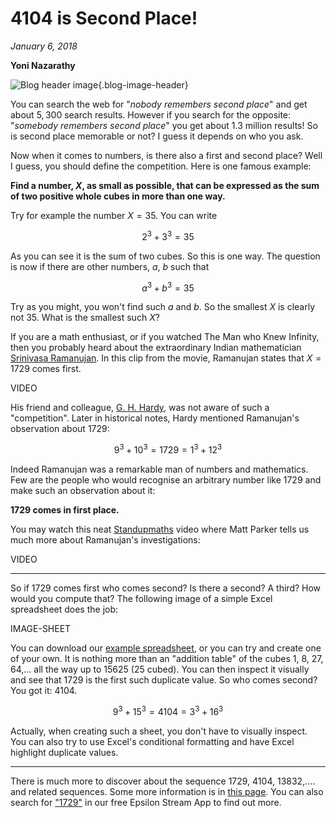 # 4104 is Second Place!

*January 6, 2018*

**Yoni Nazarathy**

![Blog header image](https://es-app.com/assets/2da9xx.jpg){.blog-image-header}

You can search the web for "*nobody remembers second place*" and get about $5,300$ search results. However if you search for the opposite: "*somebody remembers second place*" you get about 1.3 million  results! So is second place memorable or not? I guess it depends on who you ask.

Now when it comes to numbers, is there also a first and second place? Well I guess, you should define the competition. Here is one famous example:

**Find a number, $X$, as small as possible, that can be expressed as the sum of two positive whole cubes in more than one way.** 

Try for example the number $X=35$. You can write

$$2^3 + 3^3 = 35$$

As you can see it is the sum of two cubes. So this is one way. The question is now if there are other numbers, $a$, $b$ such that

$$a^3 + b^3 = 35$$

Try as you might, you won't find such $a$ and $b$. So the smallest $X$ is clearly not $35$. What is the smallest such $X$?

If you are a math enthusiast, or if you watched The Man who Knew Infinity, then you probably heard about the extraordinary Indian mathematician [Srinivasa Ramanujan](https://epsilonstream.com/topic/ramanujan).  In this clip from the movie, Ramanujan states that $X = 1729$ comes first. 

VIDEO

His friend and colleague, [G. H. Hardy](https://epsilonstream.com/topic/hardyMathematician), was not aware of such a "competition". Later in historical notes, Hardy mentioned Ramanujan's observation about $1729$:

$$9^3 + 10^3 = 1729 = 1^3 +12^3$$

Indeed Ramanujan was a remarkable man of numbers and mathematics. Few are the people who would recognise an arbitrary number like $1729$ and make such an observation about it:

**1729 comes in first place.**

You may watch this neat [Standupmaths](https://www.youtube.com/channel/UCSju5G2aFaWMqn-_0YBtq5A) video where Matt Parker tells us much more about Ramanujan's investigations:

VIDEO

---

So if $1729$ comes first who comes second? Is there a second? A third? How would you compute that? The following image of a simple Excel spreadsheet does the job:

IMAGE-SHEET

You can download our [example spreadsheet](), or you can try and create one of your own. It is nothing more than an "addition table" of the cubes $1$, $8$, $27$, $64$,... all the way up to $15625$ ($25$ cubed). You can then inspect it visually and see that $1729$ is the first such duplicate value. So who comes second?  You got it: $4104$.  

$$9^3 + 15^3 = 4104 = 3^3 + 16^3$$

Actually, when creating such a sheet, you don't have to visually inspect. You can also try to use Excel's conditional formatting and have Excel highlight duplicate values.

---

There is much more to discover about the sequence $1729$, $4104$, $13832$,.... and related sequences.  Some more information is in [this page](http://www.durangobill.com/Ramanujan.html). You can also search for ["1729"](https://epsilonstream.com/topic/1729) in our free Epsilon Stream App to find out more.